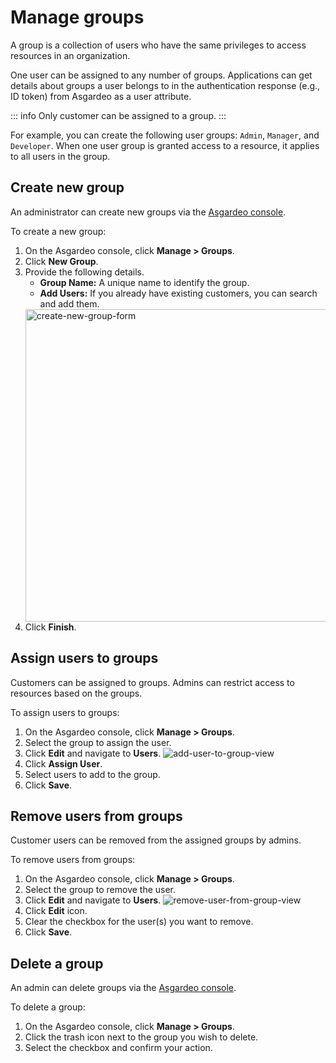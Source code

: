 # Manage groups

A group is a collection of users who have the same privileges to access resources in an organization. 
    
One user can be assigned to any number of groups. Applications can get details about groups a user belongs to in the authentication response (e.g., ID token) from Asgardeo as a user attribute.                                                          

::: info
Only <a :href="$withBase('/guides/users/manage-customers/')">customer</a> can be assigned to a group.
:::

For example, you can create the following user groups: `Admin`, `Manager`, and `Developer`. When one user group is granted access to a resource, it applies to all users in the group.

## Create new group
An administrator can create new groups via the [Asgardeo console](https://console.asgardeo.io). 

To create a new group:
1. On the Asgardeo console, click **Manage > Groups**.
2. Click **New Group**.
3. Provide the following details.
    - **Group Name:** A unique name to identify the group.   
    - **Add Users:** If you already have existing customers, you can search and add them.
    <img :src="$withBase('/assets/img/guides/groups/create-new-group-form.png')" alt="create-new-group-form" width="500">
4. Click **Finish**.

## Assign users to groups
Customers can be assigned to groups. Admins can restrict access to resources based on the groups.

To assign users to groups:
1. On the Asgardeo console, click **Manage > Groups**.
2. Select the group to assign the user.
3. Click **Edit** and navigate to **Users**.
     <img :src="$withBase('/assets/img/guides/groups/add-user-to-group-view.png')" alt="add-user-to-group-view">
4. Click **Assign User**.
5. Select users to add to the group.
6. Click **Save**.

## Remove users from groups
<a :href="$withBase('/guides/users/manage-customers/')">Customer</a> users can be removed from the assigned groups by admins.

To remove users from groups:
1. On the Asgardeo console, click **Manage > Groups**.
2. Select the group to remove the user.
3. Click **Edit** and navigate to **Users**.
    <img :src="$withBase('/assets/img/guides/groups/remove-user-from-group-view.png')" alt="remove-user-from-group-view">
4. Click **Edit** icon.
5. Clear the checkbox for the user(s) you want to remove.
6. Click **Save**.

## Delete a group

An admin can delete groups via the [Asgardeo console](https://console.asgardeo.io).

To delete a group:
1. On the Asgardeo console, click **Manage > Groups**.
2. Click the trash icon next to the group you wish to delete.
3. Select the checkbox and confirm your action.